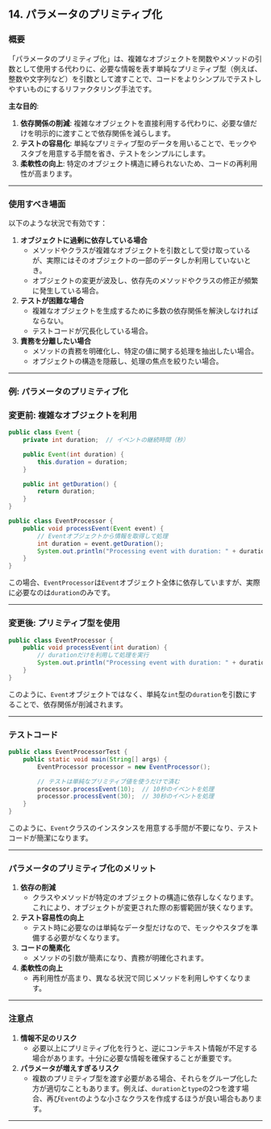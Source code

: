 ## 14. パラメータのプリミティブ化
### **概要**

「パラメータのプリミティブ化」は、複雑なオブジェクトを関数やメソッドの引数として使用する代わりに、必要な情報を表す単純なプリミティブ型（例えば、整数や文字列など）を引数として渡すことで、コードをよりシンプルでテストしやすいものにするリファクタリング手法です。

**主な目的**:

1. **依存関係の削減**: 複雑なオブジェクトを直接利用する代わりに、必要な値だけを明示的に渡すことで依存関係を減らします。
2. **テストの容易化**: 単純なプリミティブ型のデータを用いることで、モックやスタブを用意する手間を省き、テストをシンプルにします。
3. **柔軟性の向上**: 特定のオブジェクト構造に縛られないため、コードの再利用性が高まります。

---

### **使用すべき場面**

以下のような状況で有効です：

1. **オブジェクトに過剰に依存している場合**
    - メソッドやクラスが複雑なオブジェクトを引数として受け取っているが、実際にはそのオブジェクトの一部のデータしか利用していないとき。
    - オブジェクトの変更が波及し、依存先のメソッドやクラスの修正が頻繁に発生している場合。
2. **テストが困難な場合**
    - 複雑なオブジェクトを生成するために多数の依存関係を解決しなければならない。
    - テストコードが冗長化している場合。
3. **責務を分離したい場合**
    - メソッドの責務を明確化し、特定の値に関する処理を抽出したい場合。
    - オブジェクトの構造を隠蔽し、処理の焦点を絞りたい場合。

---

### **例: パラメータのプリミティブ化**

### **変更前: 複雑なオブジェクトを利用**

```java
public class Event {
    private int duration;  // イベントの継続時間（秒）

    public Event(int duration) {
        this.duration = duration;
    }

    public int getDuration() {
        return duration;
    }
}

public class EventProcessor {
    public void processEvent(Event event) {
        // Eventオブジェクトから情報を取得して処理
        int duration = event.getDuration();
        System.out.println("Processing event with duration: " + duration);
    }
}

```

この場合、`EventProcessor`は`Event`オブジェクト全体に依存していますが、実際に必要なのは`duration`のみです。

---

### **変更後: プリミティブ型を使用**

```java
public class EventProcessor {
    public void processEvent(int duration) {
        // durationだけを利用して処理を実行
        System.out.println("Processing event with duration: " + duration);
    }
}

```

このように、`Event`オブジェクトではなく、単純な`int`型の`duration`を引数にすることで、依存関係が削減されます。

---

### **テストコード**

```java
public class EventProcessorTest {
    public static void main(String[] args) {
        EventProcessor processor = new EventProcessor();

        // テストは単純なプリミティブ値を使うだけで済む
        processor.processEvent(10);  // 10秒のイベントを処理
        processor.processEvent(30);  // 30秒のイベントを処理
    }
}

```

このように、`Event`クラスのインスタンスを用意する手間が不要になり、テストコードが簡潔になります。

---

### **パラメータのプリミティブ化のメリット**

1. **依存の削減**
    - クラスやメソッドが特定のオブジェクトの構造に依存しなくなります。これにより、オブジェクトが変更された際の影響範囲が狭くなります。
2. **テスト容易性の向上**
    - テスト時に必要なのは単純なデータ型だけなので、モックやスタブを準備する必要がなくなります。
3. **コードの簡素化**
    - メソッドの引数が簡素になり、責務が明確化されます。
4. **柔軟性の向上**
    - 再利用性が高まり、異なる状況で同じメソッドを利用しやすくなります。

---

### **注意点**

1. **情報不足のリスク**
    - 必要以上にプリミティブ化を行うと、逆にコンテキスト情報が不足する場合があります。十分に必要な情報を確保することが重要です。
2. **パラメータが増えすぎるリスク**
    - 複数のプリミティブ型を渡す必要がある場合、それらをグループ化した方が適切なこともあります。例えば、`duration`と`type`の2つを渡す場合、再び`Event`のような小さなクラスを作成するほうが良い場合もあります。

---
